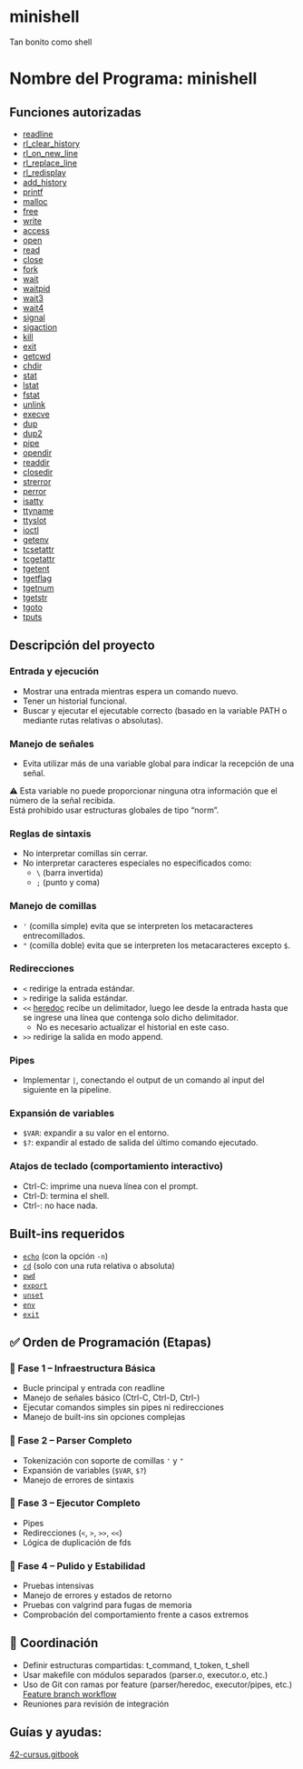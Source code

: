 # minishell
Tan bonito como shell

# Nombre del Programa: minishell

## Funciones autorizadas

- [readline](https://tiswww.case.edu/php/chet/readline/readline.html)
- [rl_clear_history](https://tiswww.case.edu/php/chet/readline/readline.html#IDX179)
- [rl_on_new_line](https://tiswww.case.edu/php/chet/readline/readline.html#IDX193)
- [rl_replace_line](https://tiswww.case.edu/php/chet/readline/readline.html#IDX194)
- [rl_redisplay](https://tiswww.case.edu/php/chet/readline/readline.html#IDX196)
- [add_history](https://tiswww.case.edu/php/chet/readline/readline.html#IDX175)
- [printf](https://man7.org/linux/man-pages/man3/printf.3.html)
- [malloc](https://man7.org/linux/man-pages/man3/malloc.3.html)
- [free](https://man7.org/linux/man-pages/man3/free.3.html)
- [write](https://man7.org/linux/man-pages/man2/write.2.html)
- [access](https://man7.org/linux/man-pages/man2/access.2.html)
- [open](https://man7.org/linux/man-pages/man2/open.2.html)
- [read](https://man7.org/linux/man-pages/man2/read.2.html)
- [close](https://man7.org/linux/man-pages/man2/close.2.html)
- [fork](https://man7.org/linux/man-pages/man2/fork.2.html)
- [wait](https://man7.org/linux/man-pages/man2/wait.2.html)
- [waitpid](https://man7.org/linux/man-pages/man2/waitpid.2.html)
- [wait3](https://man7.org/linux/man-pages/man2/wait3.2.html)
- [wait4](https://man7.org/linux/man-pages/man2/wait4.2.html)
- [signal](https://man7.org/linux/man-pages/man2/signal.2.html)
- [sigaction](https://man7.org/linux/man-pages/man2/sigaction.2.html)
- [kill](https://man7.org/linux/man-pages/man2/kill.2.html)
- [exit](https://man7.org/linux/man-pages/man3/exit.3.html)
- [getcwd](https://man7.org/linux/man-pages/man3/getcwd.3.html)
- [chdir](https://man7.org/linux/man-pages/man2/chdir.2.html)
- [stat](https://man7.org/linux/man-pages/man2/stat.2.html)
- [lstat](https://man7.org/linux/man-pages/man2/lstat.2.html)
- [fstat](https://man7.org/linux/man-pages/man2/fstat.2.html)
- [unlink](https://man7.org/linux/man-pages/man2/unlink.2.html)
- [execve](https://man7.org/linux/man-pages/man2/execve.2.html)
- [dup](https://man7.org/linux/man-pages/man2/dup.2.html)
- [dup2](https://man7.org/linux/man-pages/man2/dup2.2.html)
- [pipe](https://man7.org/linux/man-pages/man2/pipe.2.html)
- [opendir](https://man7.org/linux/man-pages/man3/opendir.3.html)
- [readdir](https://man7.org/linux/man-pages/man3/readdir.3.html)
- [closedir](https://man7.org/linux/man-pages/man3/closedir.3.html)
- [strerror](https://man7.org/linux/man-pages/man3/strerror.3.html)
- [perror](https://man7.org/linux/man-pages/man3/perror.3.html)
- [isatty](https://man7.org/linux/man-pages/man3/isatty.3.html)
- [ttyname](https://man7.org/linux/man-pages/man3/ttyname.3.html)
- [ttyslot](https://man7.org/linux/man-pages/man3/ttyslot.3.html)
- [ioctl](https://man7.org/linux/man-pages/man2/ioctl.2.html)
- [getenv](https://man7.org/linux/man-pages/man3/getenv.3.html)
- [tcsetattr](https://man7.org/linux/man-pages/man3/tcsetattr.3.html)
- [tcgetattr](https://man7.org/linux/man-pages/man3/tcgetattr.3.html)
- [tgetent](https://linux.die.net/man/3/tgetent)
- [tgetflag](https://linux.die.net/man/3/tgetent)
- [tgetnum](https://linux.die.net/man/3/tgetent)
- [tgetstr](https://linux.die.net/man/3/tgetent)
- [tgoto](https://linux.die.net/man/3/tgetent)
- [tputs](https://linux.die.net/man/3/tgetent)

## Descripción del proyecto

### Entrada y ejecución

- Mostrar una entrada mientras espera un comando nuevo.
- Tener un historial funcional.
- Buscar y ejecutar el ejecutable correcto (basado en la variable PATH o mediante rutas relativas o absolutas).

### Manejo de señales

- Evita utilizar más de una variable global para indicar la recepción de una señal.

⚠️ Esta variable no puede proporcionar ninguna otra información que el número de la señal recibida.  
Está prohibido usar estructuras globales de tipo “norm”.

### Reglas de sintaxis

- No interpretar comillas sin cerrar.
- No interpretar caracteres especiales no especificados como:
  - `\` (barra invertida)
  - `;` (punto y coma)

### Manejo de comillas

- `'` (comilla simple) evita que se interpreten los metacaracteres entrecomillados.
- `"` (comilla doble) evita que se interpreten los metacaracteres excepto `$`.

### Redirecciones

- `<` redirige la entrada estándar.
- `>` redirige la salida estándar.
- `<<` [heredoc](https://linuxize.com/post/bash-heredoc) recibe un delimitador, luego lee desde la entrada hasta que se ingrese una línea que contenga solo dicho delimitador.
  - No es necesario actualizar el historial en este caso.
- `>>` redirige la salida en modo append.

### Pipes

- Implementar `|`, conectando el output de un comando al input del siguiente en la pipeline.

### Expansión de variables

- `$VAR`: expandir a su valor en el entorno.
- `$?`: expandir al estado de salida del último comando ejecutado.

### Atajos de teclado (comportamiento interactivo)

- Ctrl-C: imprime una nueva línea con el prompt.
- Ctrl-D: termina el shell.
- Ctrl-\: no hace nada.

## Built-ins requeridos

- [`echo`](https://www.geeksforgeeks.org/bash-scripting-bash-echo-command) (con la opción `-n`)
- [`cd`](https://www.geeksforgeeks.org/cd-command-in-linux-with-examples) (solo con una ruta relativa o absoluta)
- [`pwd`](https://www.geeksforgeeks.org/pwd-command-in-linux-with-examples)
- [`export`](https://www.geeksforgeeks.org/export-command-in-linux-with-examples)
- [`unset`](https://man7.org/linux/man-pages/man1/unset.1p.html)
- [`env`](https://www.geeksforgeeks.org/env-command-in-linux-with-examples)
- [`exit`](https://linuxize.com/post/bash-exit)

## ✅ Orden de Programación (Etapas)

### 🥇 Fase 1 – Infraestructura Básica

- Bucle principal y entrada con readline
- Manejo de señales básico (Ctrl-C, Ctrl-D, Ctrl-\)
- Ejecutar comandos simples sin pipes ni redirecciones
- Manejo de built-ins sin opciones complejas

### 🥈 Fase 2 – Parser Completo

- Tokenización con soporte de comillas `'` y `"`
- Expansión de variables (`$VAR`, `$?`)
- Manejo de errores de sintaxis

### 🥉 Fase 3 – Ejecutor Completo

- Pipes
- Redirecciones (`<`, `>`, `>>`, `<<`)
- Lógica de duplicación de fds

### 🏁 Fase 4 – Pulido y Estabilidad

- Pruebas intensivas
- Manejo de errores y estados de retorno
- Pruebas con valgrind para fugas de memoria
- Comprobación del comportamiento frente a casos extremos

## 🧩 Coordinación

- Definir estructuras compartidas: t_command, t_token, t_shell
- Usar makefile con módulos separados (parser.o, executor.o, etc.)
- Uso de Git con ramas por feature (parser/heredoc, executor/pipes, etc.) [Feature branch workflow](https://www.atlassian.com/git/tutorials/comparing-workflows/feature-branch-workflow#:~:text=How%20it%20works,work%20on%20a%20new%20feature.)
- Reuniones para revisión de integración

## Guías y ayudas:
[42-cursus.gitbook](https://42-cursus.gitbook.io/guide/3-rank-03/minishell/functions)

